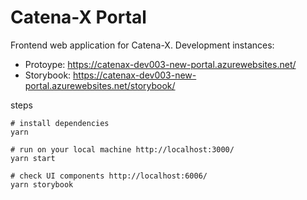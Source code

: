 # Catena-X Portal

Frontend web application for Catena-X. Development instances:

- Protoype: https://catenax-dev003-new-portal.azurewebsites.net/
- Storybook: https://catenax-dev003-new-portal.azurewebsites.net/storybook/


steps

    # install dependencies
    yarn

    # run on your local machine http://localhost:3000/
    yarn start

    # check UI components http://localhost:6006/
    yarn storybook

